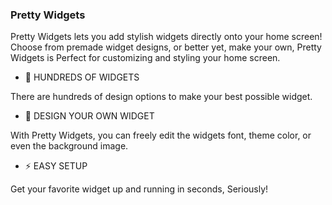 ### Pretty Widgets

Pretty Widgets lets you add stylish widgets directly onto your home screen! Choose from premade widget designs, or better yet, make your own, Pretty Widgets is Perfect for customizing and styling your home screen.

- 👋 HUNDREDS OF WIDGETS

There are hundreds of design options to make your best possible widget.

- 👋 DESIGN YOUR OWN WIDGET

With Pretty Widgets, you can freely edit the widgets font, theme color, or even the background image.

- ⚡ EASY SETUP

Get your favorite widget up and running in seconds, Seriously!
